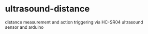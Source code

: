 # ultrasound-distance
distance measurement and action triggering via HC-SR04 ultrasound sensor and arduino
